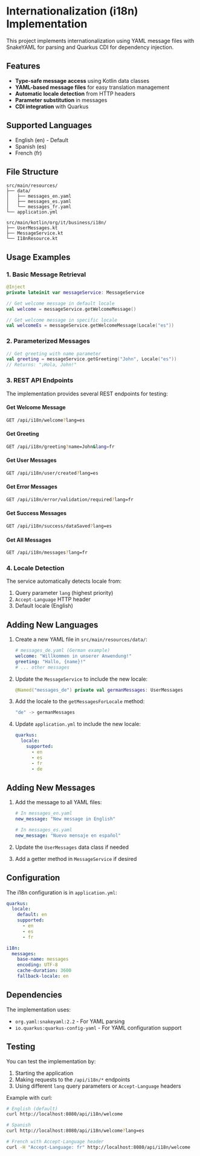 # Internationalization (i18n) Implementation

This project implements internationalization using YAML message files with SnakeYAML for parsing and Quarkus CDI for dependency injection.

## Features

- **Type-safe message access** using Kotlin data classes
- **YAML-based message files** for easy translation management
- **Automatic locale detection** from HTTP headers
- **Parameter substitution** in messages
- **CDI integration** with Quarkus

## Supported Languages

- English (en) - Default
- Spanish (es)
- French (fr)

## File Structure

```
src/main/resources/
├── data/
│   ├── messages_en.yaml
│   ├── messages_es.yaml
│   └── messages_fr.yaml
└── application.yml

src/main/kotlin/org/it/business/i18n/
├── UserMessages.kt
├── MessageService.kt
└── I18nResource.kt
```

## Usage Examples

### 1. Basic Message Retrieval

```kotlin
@Inject
private lateinit var messageService: MessageService

// Get welcome message in default locale
val welcome = messageService.getWelcomeMessage()

// Get welcome message in specific locale
val welcomeEs = messageService.getWelcomeMessage(Locale("es"))
```

### 2. Parameterized Messages

```kotlin
// Get greeting with name parameter
val greeting = messageService.getGreeting("John", Locale("es"))
// Returns: "¡Hola, John!"
```

### 3. REST API Endpoints

The implementation provides several REST endpoints for testing:

#### Get Welcome Message
```bash
GET /api/i18n/welcome?lang=es
```

#### Get Greeting
```bash
GET /api/i18n/greeting?name=John&lang=fr
```

#### Get User Messages
```bash
GET /api/i18n/user/created?lang=es
```

#### Get Error Messages
```bash
GET /api/i18n/error/validation/required?lang=fr
```

#### Get Success Messages
```bash
GET /api/i18n/success/dataSaved?lang=es
```

#### Get All Messages
```bash
GET /api/i18n/messages?lang=fr
```

### 4. Locale Detection

The service automatically detects locale from:
1. Query parameter `lang` (highest priority)
2. `Accept-Language` HTTP header
3. Default locale (English)

## Adding New Languages

1. Create a new YAML file in `src/main/resources/data/`:
   ```yaml
   # messages_de.yaml (German example)
   welcome: "Willkommen in unserer Anwendung!"
   greeting: "Hallo, {name}!"
   # ... other messages
   ```

2. Update the `MessageService` to include the new locale:
   ```kotlin
   @Named("messages_de") private val germanMessages: UserMessages
   ```

3. Add the locale to the `getMessagesForLocale` method:
   ```kotlin
   "de" -> germanMessages
   ```

4. Update `application.yml` to include the new locale:
   ```yaml
   quarkus:
     locale:
       supported:
         - en
         - es
         - fr
         - de
   ```

## Adding New Messages

1. Add the message to all YAML files:
   ```yaml
   # In messages_en.yaml
   new_message: "New message in English"
   
   # In messages_es.yaml
   new_message: "Nuevo mensaje en español"
   ```

2. Update the `UserMessages` data class if needed
3. Add a getter method in `MessageService` if desired

## Configuration

The i18n configuration is in `application.yml`:

```yaml
quarkus:
  locale:
    default: en
    supported:
      - en
      - es
      - fr

i18n:
  messages:
    base-name: messages
    encoding: UTF-8
    cache-duration: 3600
    fallback-locale: en
```

## Dependencies

The implementation uses:
- `org.yaml:snakeyaml:2.2` - For YAML parsing
- `io.quarkus:quarkus-config-yaml` - For YAML configuration support

## Testing

You can test the implementation by:

1. Starting the application
2. Making requests to the `/api/i18n/*` endpoints
3. Using different `lang` query parameters or `Accept-Language` headers

Example with curl:
```bash
# English (default)
curl http://localhost:8080/api/i18n/welcome

# Spanish
curl http://localhost:8080/api/i18n/welcome?lang=es

# French with Accept-Language header
curl -H "Accept-Language: fr" http://localhost:8080/api/i18n/welcome
```
